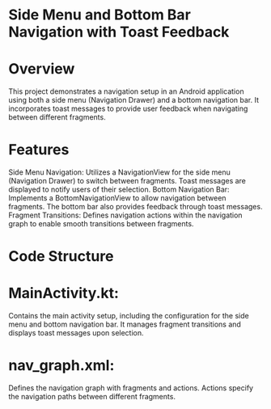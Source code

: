 # Side Menu and Bottom Bar Navigation with Toast Feedback
# Overview
This project demonstrates a navigation setup in an Android application using both a side menu (Navigation Drawer) and a bottom navigation bar. It incorporates toast messages to provide user feedback when navigating between different fragments.

# Features
Side Menu Navigation: Utilizes a NavigationView for the side menu (Navigation Drawer) to switch between fragments. Toast messages are displayed to notify users of their selection.
Bottom Navigation Bar: Implements a BottomNavigationView to allow navigation between fragments. The bottom bar also provides feedback through toast messages.
Fragment Transitions: Defines navigation actions within the navigation graph to enable smooth transitions between fragments.
# Code Structure
# MainActivity.kt: 
Contains the main activity setup, including the configuration for the side menu and bottom navigation bar. It manages fragment transitions and displays toast messages upon selection.
# nav_graph.xml:
 Defines the navigation graph with fragments and actions. Actions specify the navigation paths between different fragments. 

